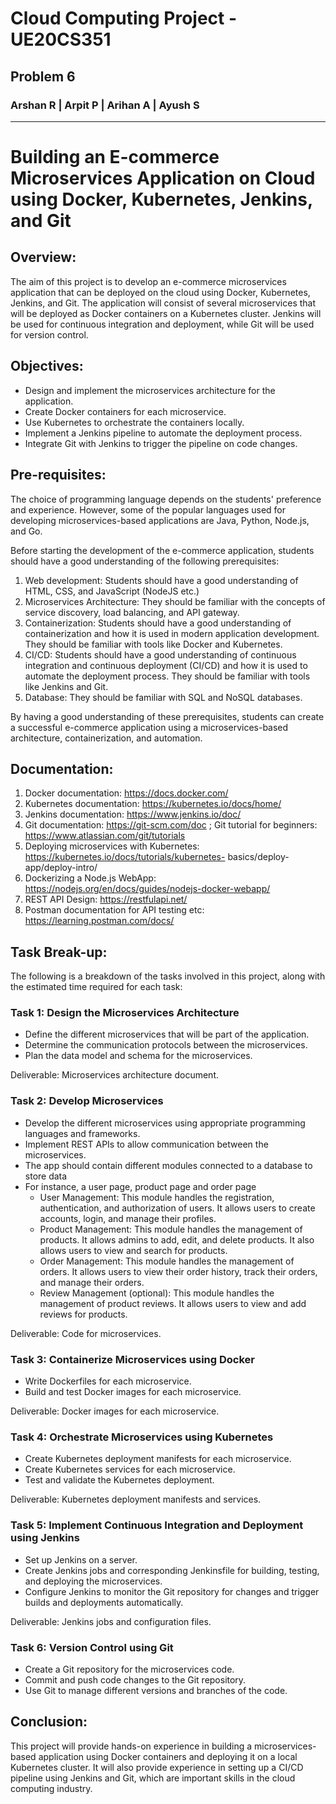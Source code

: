 # Cloud Computing Project - UE20CS351
## Problem 6
### Arshan R | Arpit P | Arihan A | Ayush S
--- 
# Building an E-commerce Microservices Application on Cloud using Docker, Kubernetes, Jenkins, and Git

## Overview:

The aim of this project is to develop an e-commerce microservices application that can be deployed on
the cloud using Docker, Kubernetes, Jenkins, and Git. The application will consist of several
microservices that will be deployed as Docker containers on a Kubernetes cluster. Jenkins will be used
for continuous integration and deployment, while Git will be used for version control.

## Objectives:

- Design and implement the microservices architecture for the application.
- Create Docker containers for each microservice.
- Use Kubernetes to orchestrate the containers locally.
- Implement a Jenkins pipeline to automate the deployment process.
- Integrate Git with Jenkins to trigger the pipeline on code changes.

## Pre-requisites:

The choice of programming language depends on the students' preference and experience. However,
some of the popular languages used for developing microservices-based applications are Java, Python,
Node.js, and Go.

Before starting the development of the e-commerce application, students should have a good
understanding of the following prerequisites:

1. Web development: Students should have a good understanding of HTML, CSS, and JavaScript
    (NodeJS etc.)
2. Microservices Architecture: They should be familiar with the concepts of service discovery,
    load balancing, and API gateway.
3. Containerization: Students should have a good understanding of containerization and how it is
    used in modern application development. They should be familiar with tools like Docker and
    Kubernetes.
4. CI/CD: Students should have a good understanding of continuous integration and continuous
    deployment (CI/CD) and how it is used to automate the deployment process. They should be
    familiar with tools like Jenkins and Git.
5. Database: They should be familiar with SQL and NoSQL databases.


By having a good understanding of these prerequisites, students can create a successful e-commerce
application using a microservices-based architecture, containerization, and automation.

## Documentation:

1. Docker documentation: https://docs.docker.com/
2. Kubernetes documentation: https://kubernetes.io/docs/home/
3. Jenkins documentation: https://www.jenkins.io/doc/
4. Git documentation: https://git-scm.com/doc ; Git tutorial for beginners:
    https://www.atlassian.com/git/tutorials
5. Deploying microservices with Kubernetes: https://kubernetes.io/docs/tutorials/kubernetes-
    basics/deploy-app/deploy-intro/
6. Dockerizing a Node.js WebApp: https://nodejs.org/en/docs/guides/nodejs-docker-webapp/
7. REST API Design: https://restfulapi.net/
8. Postman documentation for API testing etc: https://learning.postman.com/docs/

## Task Break-up:

The following is a breakdown of the tasks involved in this project, along with the estimated time
required for each task:

### Task 1: Design the Microservices Architecture

- Define the different microservices that will be part of the application.
- Determine the communication protocols between the microservices.
- Plan the data model and schema for the microservices.

Deliverable: Microservices architecture document.

### Task 2: Develop Microservices

- Develop the different microservices using appropriate programming languages and frameworks.
- Implement REST APIs to allow communication between the microservices.
- The app should contain different modules connected to a database to store data
- For instance, a user page, product page and order page
    - User Management: This module handles the registration, authentication, and
       authorization of users. It allows users to create accounts, login, and manage their
       profiles.
    - Product Management: This module handles the management of products. It allows
       admins to add, edit, and delete products. It also allows users to view and search for
       products.
    - Order Management: This module handles the management of orders. It allows users to 
      view their order history, track their orders, and manage their orders.
    - Review Management (optional): This module handles the management of product reviews. It allows users to view and add reviews for products.

Deliverable: Code for microservices.

### Task 3: Containerize Microservices using Docker 

- Write Dockerfiles for each microservice.
- Build and test Docker images for each microservice.

Deliverable: Docker images for each microservice.

### Task 4: Orchestrate Microservices using Kubernetes 

- Create Kubernetes deployment manifests for each microservice.
- Create Kubernetes services for each microservice.
- Test and validate the Kubernetes deployment.

Deliverable: Kubernetes deployment manifests and services.

### Task 5: Implement Continuous Integration and Deployment using Jenkins

- Set up Jenkins on a server.
- Create Jenkins jobs and corresponding Jenkinsfile for building, testing, and deploying the
    microservices.
- Configure Jenkins to monitor the Git repository for changes and trigger builds and deployments
    automatically.

Deliverable: Jenkins jobs and configuration files.

### Task 6: Version Control using Git

- Create a Git repository for the microservices code.
- Commit and push code changes to the Git repository.
- Use Git to manage different versions and branches of the code.


## Conclusion:

This project will provide hands-on experience in building a microservices-based application using
Docker containers and deploying it on a local Kubernetes cluster. It will also provide experience in
setting up a CI/CD pipeline using Jenkins and Git, which are important skills in the cloud computing
industry.



